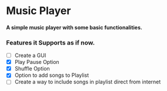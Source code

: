 # Music Player
#### A simple music player with some basic functionalities.

### Features it Supports as if now.

- [ ] Create a GUI 
- [x] Play Pause Option
- [x] Shuffle Option
- [x] Option to add songs to Playlist 
- [ ] Create a way to include songs in playlist direct from internet
